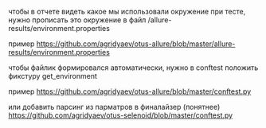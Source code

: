 чтобы в отчете видеть какое мы использовали окружение при тесте, нужно прописать это окружение в файл 
/allure-results/environment.properties

пример https://github.com/agridyaev/otus-allure/blob/master/allure-results/environment.properties

чтобы файлик формировался автоматически, нужно в conftest положить фикстуру get_environment

пример https://github.com/agridyaev/otus-allure/blob/master/conftest.py

или добавить парсинг из парматров в финалайзер (понятнее) 
https://github.com/agridyaev/otus-selenoid/blob/master/conftest.py